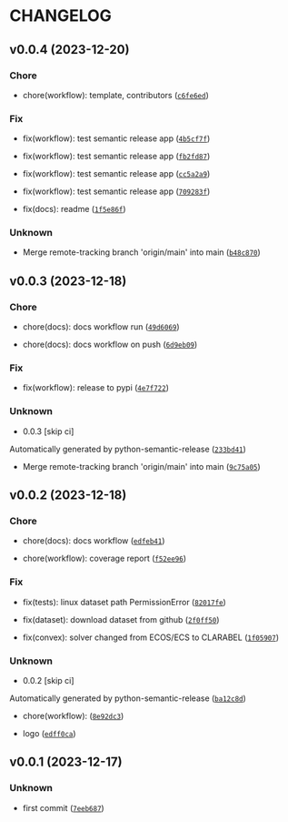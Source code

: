 # CHANGELOG



## v0.0.4 (2023-12-20)

### Chore

* chore(workflow): template, contributors ([`c6fe6ed`](https://github.com/skfolio/skfolio/commit/c6fe6ed4ed2672cdcccfcab3f4f11f7ef37d5baf))

### Fix

* fix(workflow): test semantic release app ([`4b5cf7f`](https://github.com/skfolio/skfolio/commit/4b5cf7fd66626a23148c6823bc840bfe376b1ebb))

* fix(workflow): test semantic release app ([`fb2fd87`](https://github.com/skfolio/skfolio/commit/fb2fd87ccdf44c8adaca47ed2774a1154ede9e68))

* fix(workflow): test semantic release app ([`cc5a2a9`](https://github.com/skfolio/skfolio/commit/cc5a2a9e56003756eb06218bb216addf01d01fc5))

* fix(workflow): test semantic release app ([`709283f`](https://github.com/skfolio/skfolio/commit/709283f7ae64f5fab12a881704d51cfa0d4bf7c2))

* fix(docs): readme ([`1f5e86f`](https://github.com/skfolio/skfolio/commit/1f5e86f4b7d84aff58891633d8d879810b9093f8))

### Unknown

* Merge remote-tracking branch &#39;origin/main&#39; into main ([`b48c870`](https://github.com/skfolio/skfolio/commit/b48c870d56e50aad9f4d85481b6991892db5ac8e))


## v0.0.3 (2023-12-18)

### Chore

* chore(docs): docs workflow run ([`49d6069`](https://github.com/skfolio/skfolio/commit/49d60690f418d357b482507af7df4304ecf49386))

* chore(docs): docs workflow on push ([`6d9eb09`](https://github.com/skfolio/skfolio/commit/6d9eb0981a77e2863df477fc1011185a87655ad6))

### Fix

* fix(workflow): release to pypi ([`4e7f722`](https://github.com/skfolio/skfolio/commit/4e7f722f0736de0a9e747979a1a86975da90d943))

### Unknown

* 0.0.3 [skip ci]

Automatically generated by python-semantic-release ([`233bd41`](https://github.com/skfolio/skfolio/commit/233bd417620dc1ee7c66ed7404d92002eee3f419))

* Merge remote-tracking branch &#39;origin/main&#39; into main ([`9c75a05`](https://github.com/skfolio/skfolio/commit/9c75a0582e2b7106d1f0a12f31361255dd4cbd24))


## v0.0.2 (2023-12-18)

### Chore

* chore(docs): docs workflow ([`edfeb41`](https://github.com/skfolio/skfolio/commit/edfeb417adb2d09ec38ed123a4f2fc5eaf2cbfcc))

* chore(workflow): coverage report ([`f52ee96`](https://github.com/skfolio/skfolio/commit/f52ee968a5c67bfbd366945fe2376b8e9c6a7c5b))

### Fix

* fix(tests): linux dataset path PermissionError ([`82017fe`](https://github.com/skfolio/skfolio/commit/82017fef7d6e7b17f5f2316ea7567d6483441f41))

* fix(dataset): download dataset from github ([`2f0ff50`](https://github.com/skfolio/skfolio/commit/2f0ff50f8715dd3598ca4ccb7138659957967aeb))

* fix(convex): solver changed from ECOS/ECS to CLARABEL ([`1f05907`](https://github.com/skfolio/skfolio/commit/1f05907a25ef1e880eecd75d921cf7e382d7f6f6))

### Unknown

* 0.0.2 [skip ci]

Automatically generated by python-semantic-release ([`ba12c8d`](https://github.com/skfolio/skfolio/commit/ba12c8dc4b3fe42ac999cd72713382420c301129))

* chore(workflow): ([`8e92dc3`](https://github.com/skfolio/skfolio/commit/8e92dc384fe68434d57c2b667e2609f2eeb23001))

* logo ([`edff0ca`](https://github.com/skfolio/skfolio/commit/edff0caa9401709e220b9590caf17b5fa49ebc10))


## v0.0.1 (2023-12-17)

### Unknown

* first commit ([`7eeb687`](https://github.com/skfolio/skfolio/commit/7eeb687f8889f3898965d3a1c7d29a10cf776178))
